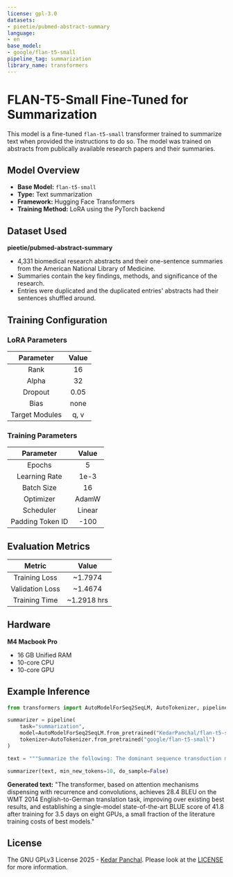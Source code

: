 ```yaml
---
license: gpl-3.0
datasets:
- pieetie/pubmed-abstract-summary
language:
- en
base_model:
- google/flan-t5-small
pipeline_tag: summarization
library_name: transformers
---
```

# FLAN-T5-Small Fine-Tuned for Summarization
This model is a fine-tuned `flan-t5-small` transformer trained to summarize text when provided the instructions to do so. The model was trained on abstracts from publically available research papers and their summaries.

## Model Overview
* **Base Model:** `flan-t5-small`
* **Type:** Text summarization
* **Framework:** Hugging Face Transformers
* **Training Method:** LoRA using the PyTorch backend

## Dataset Used
**pieetie/pubmed-abstract-summary**
* 4,331 biomedical research abstracts and their one-sentence summaries from the American National Library of Medicine.
* Summaries contain the key findings, methods, and significance of the research.
* Entries were duplicated and the duplicated entries' abstracts had their sentences shuffled around.

## Training Configuration

### LoRA Parameters
| Parameter      | Value |
| :------------: | :---: |
| Rank           | 16    |
| Alpha          | 32    |
| Dropout        | 0.05  |
| Bias           | none  |
| Target Modules | q, v  |

### Training Parameters
| Parameter        | Value  |
| :--------------: | :----: |
| Epochs           | 5      |
| Learning Rate    | 1e-3   |
| Batch Size       | 16     |
| Optimizer        | AdamW  |
| Scheduler        | Linear |
| Padding Token ID | -100   |

## Evaluation Metrics
| Metric          | Value       |
| :-------------: | :---------: |
| Training Loss   | ~1.7974     |
| Validation Loss | ~1.4674     |
| Training Time   | ~1.2918 hrs |

## Hardware
**M4 Macbook Pro**
* 16 GB Unified RAM
* 10-core CPU
* 10-core GPU

## Example Inference
```python
from transformers import AutoModelForSeq2SeqLM, AutoTokenizer, pipeline

summarizer = pipeline(
    task="summarization",
    model=AutoModelForSeq2SeqLM.from_pretrained("KedarPanchal/flan-t5-small-summary-finetune")
    tokenizer=AutoTokenizer.from_pretrained("google/flan-t5-small")
)

text = """Summarize the following: The dominant sequence transduction models are based on complex recurrent or convolutional neural networks in an encoder-decoder configuration. The best performing models also connect the encoder and decoder through an attention mechanism. We propose a new simple network architecture, the Transformer, based solely on attention mechanisms, dispensing with recurrence and convolutions entirely. Experiments on two machine translation tasks show these models to be superior in quality while being more parallelizable and requiring significantly less time to train. Our model achieves 28.4 BLEU on the WMT 2014 English-to-German translation task, improving over the existing best results, including ensembles by over 2 BLEU. On the WMT 2014 English-to-French translation task, our model establishes a new single-model state-of-the-art BLEU score of 41.8 after training for 3.5 days on eight GPUs, a small fraction of the training costs of the best models from the literature. We show that the Transformer generalizes well to other tasks by applying it successfully to English constituency parsing both with large and limited training data."""

summarizer(text, min_new_tokens=10, do_sample=False)
```
**Generated text:** "The transformer, based on attention mechanisms dispensing with recurrence and convolutions, achieves 28.4 BLEU on the WMT 2014 English-to-German translation task, improving over existing best results, and establishing a single-model state-of-the-art BLUE score of 41.8 after training for 3.5 days on eight GPUs, a small fraction of the literature training costs of best models."

## License
The GNU GPLv3 License 2025 - [Kedar Panchal](https://huggingface.co/KedarPanchal). Please look at the [LICENSE](LICENSE) for more information.